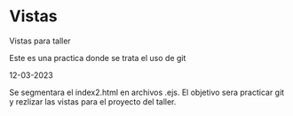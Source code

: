 # Vistas
Vistas para taller

Este es una practica donde se trata el uso de git

12-03-2023

Se segmentara el index2.html en archivos .ejs. 
El objetivo sera practicar git y rezlizar las vistas para el proyecto del taller.
